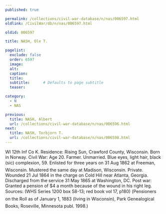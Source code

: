 ```yaml
---
published: true

permalink: /collections/civil-war-database/n/nas/006597.html
oldlink: /CivilWar/db/n/nas/006597.html

oldid: 006597

title: NASH, Ole T.

pagelist:
  exclude: false
  order: 6597
  image: 
  alt:
  caption:
  title:
  subtitle:      # Defaults to page subtitle
  teaser:

category: 
  - N 
  - NAS

previous:
  title: NASH, Albert
  url: /collections/civil-war-database/n/nas/006596.html  
next:
  title: NASH, Torbjorn T.
  url: /collections/civil-war-database/n/nas/006598.html   
---
```

WI 12th Inf Co K. Residence: Rising Sun, Crawford County, Wisconsin. Born in Norway. Civil War: Age 20. Farmer. Unmarried. Blue eyes, light hair, black (sic) complexion, 5&#146;9&#148;. Enlisted for three years on 31 Aug 1862 at Freeman, Wisconsin. Mustered the same day at Madison, Wisconsin. Private. Wounded 21 Jul 1864 in the charge on Cold Hill near Atlanta, Georgia. Discharged from the service 31 May 1865 at Washington, DC. Post war: Granted a pension of $4 a month because of the wound in his right leg. Sources: (WHS Series 1200 box 58-13; red book vol 17, p180) (&#147;Pensioners on the Roll as of January 1, 1883 (living in Wisconsin)&#148;, Park Genealogical Books, Roseville, Minnesota publ. 1998.)